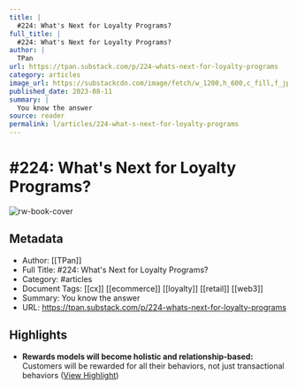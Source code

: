 ```yaml
---
title: |
  #224: What's Next for Loyalty Programs?
full_title: |
  #224: What's Next for Loyalty Programs?
author: |
  TPan
url: https://tpan.substack.com/p/224-whats-next-for-loyalty-programs
category: articles
image_url: https://substackcdn.com/image/fetch/w_1200,h_600,c_fill,f_jpg,q_auto:good,fl_progressive:steep,g_auto/https%3A%2F%2Fsubstack-post-media.s3.amazonaws.com%2Fpublic%2Fimages%2F4b2fed90-93f5-47be-aa3b-f05aafdbad3a_1646x918.png
published_date: 2023-08-11
summary: |
  You know the answer
source: reader
permalink: l/articles/224-what-s-next-for-loyalty-programs
---
```

# #224: What's Next for Loyalty Programs?

![rw-book-cover](https://substackcdn.com/image/fetch/w_1200,h_600,c_fill,f_jpg,q_auto:good,fl_progressive:steep,g_auto/https%3A%2F%2Fsubstack-post-media.s3.amazonaws.com%2Fpublic%2Fimages%2F4b2fed90-93f5-47be-aa3b-f05aafdbad3a_1646x918.png)

## Metadata
- Author: [[TPan]]
- Full Title: #224: What's Next for Loyalty Programs?
- Category: #articles
- Document Tags: [[cx]] [[ecommerce]] [[loyalty]] [[retail]] [[web3]] 
- Summary: You know the answer
- URL: https://tpan.substack.com/p/224-whats-next-for-loyalty-programs

## Highlights
- **Rewards models will become holistic and relationship-based:** Customers will be rewarded for all their behaviors, not just transactional behaviors ([View Highlight](https://read.readwise.io/read/01hz23w5anjnkqma86th9xwyhy))


